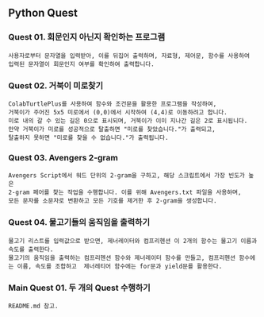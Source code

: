 ## Python Quest

### Quest 01. 회문인지 아닌지 확인하는 프로그램

```
사용자로부터 문자열을 입력받아, 이를 뒤집어 출력하며, 자료형, 제어문, 함수를 사용하여  
입력된 문자열이 회문인지 여부를 확인하여 출력합니다.
```

### Quest 02. 거북이 미로찾기

```
ColabTurtlePlus를 사용하여 함수와 조건문을 활용한 프로그램을 작성하여,  
거북이가 주어진 5x5 미로에서 (0,0)에서 시작하여 (4,4)로 이동하려고 합니다.  
미로 내의 갈 수 있는 길은 0으로 표시되며, 거북이가 이미 지나간 길은 2로 표시됩니다.  
만약 거북이가 미로를 성공적으로 탈출하면 "미로를 찾았습니다."가 출력되고,  
탈출하지 못하면 "미로를 찾을 수 없습니다."가 출력됩니다.  
```

### Quest 03. Avengers 2-gram

```
Avengers Script에서 워드 단위의 2-gram을 구하고, 해당 스크립트에서 가장 빈도가 높은  
2-gram 페어를 찾는 작업을 수행합니다. 이를 위해 Avengers.txt 파일을 사용하며,  
모든 문자를 소문자로 변환하고 모든 기호를 제거한 후 2-gram을 생성합니다.  
```

### Quest 04. 물고기들의 움직임을 출력하기

```
물고기 리스트를 입력값으로 받으면, 제너레이터와 컴프리헨션 이 2개의 함수는 물고기 이름과 속도를 출력한다.  
물고기의 움직임을 출력하는 컴프리헨션 함수와 제너레이터 함수를 만들고, 컴프리헨션 함수에는 이름, 속도를 조합하고  제너레티어 함수에는 for문과 yield문를 활용한다.  
```

### Main Quest 01. 두 개의 Quest 수행하기

```
README.md 참고.
```
